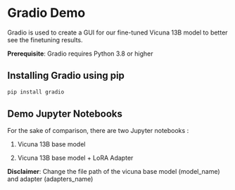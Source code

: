 # Gradio Demo 

Gradio is used to create a GUI for our fine-tuned Vicuna 13B model to better see the finetuning results. 

**Prerequisite**: Gradio requires Python 3.8 or higher

## Installing Gradio using pip
```bash
pip install gradio
```

## Demo Jupyter Notebooks

For the sake of comparison, there are two Jupyter notebooks :
1. Vicuna 13B base model 

2. Vicuna 13B base model + LoRA Adapter 

**Disclaimer**: Change the file path of the vicuna base model (model_name) and adapter (adapters_name)

